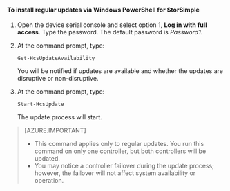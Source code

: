 <!--author=SharS last changed: 9/17/15-->

#### To install regular updates via Windows PowerShell for StorSimple

1. Open the device serial console and select option 1, **Log in with full access**. Type the password. The default password is *Password1*. 

2. At the command prompt, type:

     `Get-HcsUpdateAvailability`
    
    You will be notified if updates are available and whether the updates are disruptive or non-disruptive.

3. At the command prompt, type:

     `Start-HcsUpdate`

    The update process will start.

> [AZURE.IMPORTANT]
>
> - This command applies only to regular updates. You run this command on only one controller, but both controllers will be updated. 
> - You may notice a controller failover during the update process; however, the failover will not affect system availability or operation.
